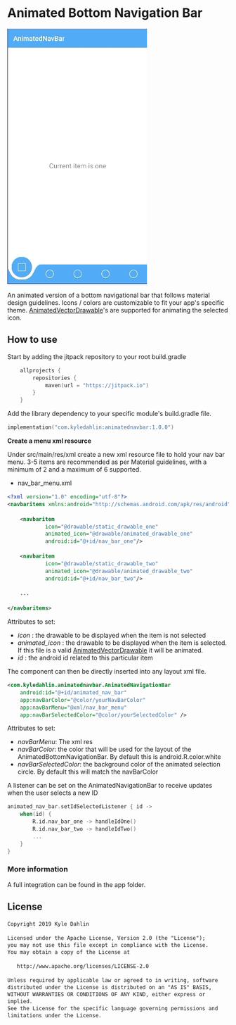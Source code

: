 # Animated Bottom Navigation Bar

![](sample.gif)

An animated version of a bottom navigational bar that follows material design guidelines. Icons / colors are customizable 
to fit your app's specific theme. [AnimatedVectorDrawable][1]'s are supported for animating the selected icon. 

## How to use

Start by adding the jitpack repository to your root build.gradle
```kotlin
    allprojects {
        repositories {
            maven(url = "https://jitpack.io")
        }
    }
```
Add the library dependency to your specific module's build.gradle file.

```kotlin
implementation("com.kyledahlin:animatednavbar:1.0.0")
```

**Create a menu xml resource**

Under src/main/res/xml create a new xml resource file to hold your nav bar menu. 3-5 items are recommended as per Material guidelines,
 with a minimum of 2 and a maximum of 6 supported.

- nav_bar_menu.xml
```xml
<?xml version="1.0" encoding="utf-8"?>
<navbaritems xmlns:android="http://schemas.android.com/apk/res/android">

    <navbaritem
            icon="@drawable/static_drawable_one"
            animated_icon="@drawable/animated_drawable_one"
            android:id="@+id/nav_bar_one"/>

    <navbaritem
            icon="@drawable/static_drawable_two"
            animated_icon="@drawable/animated_drawable_two"
            android:id="@+id/nav_bar_two"/>

    ...

</navbaritems>
```

Attributes to set:
- *icon* : the drawable to be displayed when the item is not selected
- *animated_icon* : the drawable to be displayed when the item is selected. If this file is a valid [AnimatedVectorDrawable][1] it will be animated.
- *id* : the android id related to this particular item 

The component can then be directly inserted into any layout xml file. 

```xml
<com.kyledahlin.animatednavbar.AnimatedNavigationBar 
    android:id="@+id/animated_nav_bar"
    app:navBarColor="@color/yourNavBarColor"
    app:navBarMenu="@xml/nav_bar_menu"
    app:navBarSelectedColor="@color/yourSelectedColor" />
```

Attributes to set:
- *navBarMenu*: The xml res
- *navBarColor*: the color that will be used for the layout of the AnimatedBottomNavigationBar. By default this is android.R.color.white
- *navBarSelectedColor*: the background color of the animated selection circle. By default this will match the navBarColor

A listener can be set on the AnimatedNavigationBar to receive updates when the user selects a new ID

```kotlin
animated_nav_bar.setIdSelectedListener { id ->
    when(id) {
        R.id.nav_bar_one -> handleIdOne()
        R.id.nav_bar_two -> handleIdTwo()
        ...
    }
}
```

### More information
A full integration can be found in the app folder.

## License

    Copyright 2019 Kyle Dahlin

    Licensed under the Apache License, Version 2.0 (the "License");
    you may not use this file except in compliance with the License.
    You may obtain a copy of the License at

       http://www.apache.org/licenses/LICENSE-2.0

    Unless required by applicable law or agreed to in writing, software
    distributed under the License is distributed on an "AS IS" BASIS,
    WITHOUT WARRANTIES OR CONDITIONS OF ANY KIND, either express or implied.
    See the License for the specific language governing permissions and
    limitations under the License.

[1]: https://developer.android.com/reference/android/graphics/drawable/AnimatedVectorDrawable